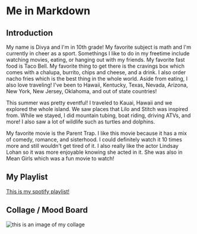 # Me in Markdown
## Introduction
My name is Divya and I'm in 10th grade! My favorite subject is math and I'm currently in cheer as a sport. Somethings I like to do in my freetime include watching movies, eating, or hanging out with my friends. My favorite fast food is Taco Bell. My favorite thing to get there is the cravings box which comes with a chalupa, burrito, chips and cheese, and a drink. I also order nacho fries which is the best thing in the whole world. Aside from eating, I also love traveling! I've been to Hawaii, Kentucky, Texas, Nevada, Arizona, New York, New Jersey, Oklahoma, and out of state countries! 

This summer was pretty eventful! I traveled to Kauai, Hawaii and we explored the whole island. We saw places that Lilo and Stitch was inspired from. While we stayed, I did mountain tubing, boat riding, driving ATVs, and more! I also saw a lot of wildlife such as turtles and dolphins. 

My favorite movie is the Parent Trap. I like this movie because it has a mix of comedy, romance, and sisterhood. I could definitely watch it 10 times more and still wouldn't get tired of it. I also really like the actor Lindsay Lohan so it was more enjoyable knowing she acted in it. She was also in Mean Girls which was a fun movie to watch! 
## My Playlist
[This is my spotify playlist!](https://open.spotify.com/playlist/5eow3ikLZJyCv2GLL7mDz6?si=8UWB5Jz7Q7eenHTq3Zry_g)
## Collage / Mood Board
![this is an image of my collage]()
